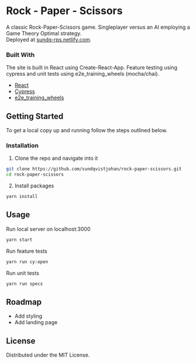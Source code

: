 
# Rock - Paper - Scissors

A classic Rock-Paper-Scissors game. Singleplayer versus an AI employing a Game Theory Optimal strategy.  
Deployed at [sundq-rps.netlify.com](https://sundq-rps.netlify.com).

### Built With
The site is built in React using Create-React-App. Feature testing using cypress and unit tests using e2e_training_wheels (mocha/chai).
* [React](https://reactjs.org/)
* [Cypress](https://www.cypress.io/)
* [e2e_training_wheels](https://www.npmjs.com/package/e2e_training_wheels)

## Getting Started

To get a local copy up and running follow the steps outlined below.

### Installation

1. Clone the repo and navigate into it
```sh
git clone https://github.com/sundqvistjohan/rock-paper-scissors.git
cd rock-paper-scissors
```
2. Install packages
```sh
yarn install
```

## Usage

Run local server on localhost:3000
```sh
yarn start
```

Run feature tests
```sh
yarn run cy:open
```

Run unit tests
```sh
yarn run specs
```

## Roadmap

* Add styling
* Add landing page

## License

Distributed under the MIT License.

